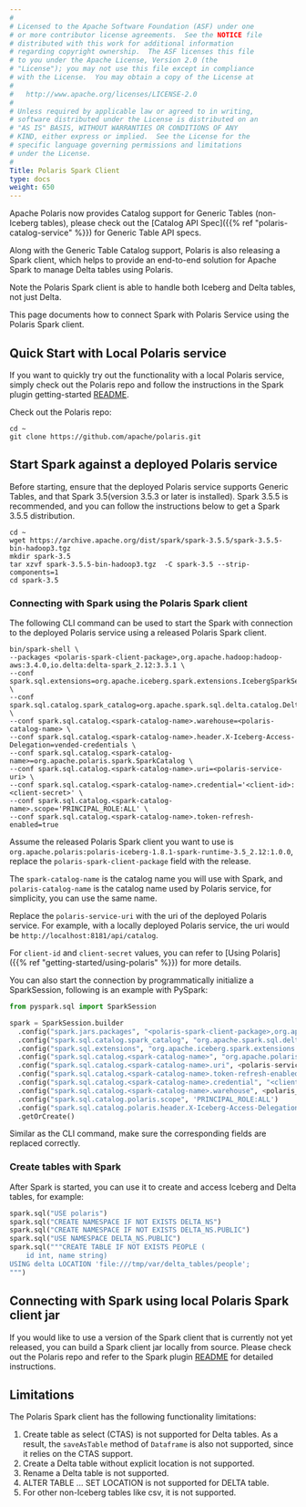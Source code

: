 ```yaml
---
#
# Licensed to the Apache Software Foundation (ASF) under one
# or more contributor license agreements.  See the NOTICE file
# distributed with this work for additional information
# regarding copyright ownership.  The ASF licenses this file
# to you under the Apache License, Version 2.0 (the
# "License"); you may not use this file except in compliance
# with the License.  You may obtain a copy of the License at
#
#   http://www.apache.org/licenses/LICENSE-2.0
#
# Unless required by applicable law or agreed to in writing,
# software distributed under the License is distributed on an
# "AS IS" BASIS, WITHOUT WARRANTIES OR CONDITIONS OF ANY
# KIND, either express or implied.  See the License for the
# specific language governing permissions and limitations
# under the License.
#
Title: Polaris Spark Client
type: docs
weight: 650
---
```


Apache Polaris now provides Catalog support for Generic Tables (non-Iceberg tables), please check out 
the [Catalog API Spec]({{% ref "polaris-catalog-service" %}}) for Generic Table API specs.

Along with the Generic Table Catalog support, Polaris is also releasing a Spark client, which helps to 
provide an end-to-end solution for Apache Spark to manage Delta tables using Polaris.

Note the Polaris Spark client is able to handle both Iceberg and Delta tables, not just Delta.

This page documents how to connect Spark with Polaris Service using the Polaris Spark client.

## Quick Start with Local Polaris service
If you want to quickly try out the functionality with a local Polaris service, simply check out the Polaris repo 
and follow the instructions in the Spark plugin getting-started 
[README](https://github.com/apache/polaris/blob/main/plugins/spark/v3.5/getting-started/README.md).

Check out the Polaris repo:
```shell
cd ~
git clone https://github.com/apache/polaris.git
```

## Start Spark against a deployed Polaris service
Before starting, ensure that the deployed Polaris service supports Generic Tables, and that Spark 3.5(version 3.5.3 or later is installed).
Spark 3.5.5 is recommended, and you can follow the instructions below to get a Spark 3.5.5 distribution.
```shell
cd ~
wget https://archive.apache.org/dist/spark/spark-3.5.5/spark-3.5.5-bin-hadoop3.tgz 
mkdir spark-3.5
tar xzvf spark-3.5.5-bin-hadoop3.tgz  -C spark-3.5 --strip-components=1
cd spark-3.5
```

### Connecting with Spark using the Polaris Spark client
The following CLI command can be used to start the Spark with connection to the deployed Polaris service using
a released Polaris Spark client.

```shell
bin/spark-shell \
--packages <polaris-spark-client-package>,org.apache.hadoop:hadoop-aws:3.4.0,io.delta:delta-spark_2.12:3.3.1 \
--conf spark.sql.extensions=org.apache.iceberg.spark.extensions.IcebergSparkSessionExtensions,io.delta.sql.DeltaSparkSessionExtension \
--conf spark.sql.catalog.spark_catalog=org.apache.spark.sql.delta.catalog.DeltaCatalog \
--conf spark.sql.catalog.<spark-catalog-name>.warehouse=<polaris-catalog-name> \
--conf spark.sql.catalog.<spark-catalog-name>.header.X-Iceberg-Access-Delegation=vended-credentials \
--conf spark.sql.catalog.<spark-catalog-name>=org.apache.polaris.spark.SparkCatalog \
--conf spark.sql.catalog.<spark-catalog-name>.uri=<polaris-service-uri> \
--conf spark.sql.catalog.<spark-catalog-name>.credential='<client-id>:<client-secret>' \
--conf spark.sql.catalog.<spark-catalog-name>.scope='PRINCIPAL_ROLE:ALL' \
--conf spark.sql.catalog.<spark-catalog-name>.token-refresh-enabled=true
```
Assume the released Polaris Spark client you want to use is `org.apache.polaris:polaris-iceberg-1.8.1-spark-runtime-3.5_2.12:1.0.0`,
replace the `polaris-spark-client-package` field with the release.

The `spark-catalog-name` is the catalog name you will use with Spark, and `polaris-catalog-name` is the catalog name used 
by Polaris service, for simplicity, you can use the same name. 

Replace the `polaris-service-uri` with the uri of the deployed Polaris service. For example, with a locally deployed
Polaris service, the uri would be `http://localhost:8181/api/catalog`.

For `client-id` and `client-secret` values, you can refer to [Using Polaris]({{% ref "getting-started/using-polaris" %}}) 
for more details.

You can also start the connection by programmatically initialize a SparkSession, following is an example with PySpark:
```python
from pyspark.sql import SparkSession

spark = SparkSession.builder
  .config("spark.jars.packages", "<polaris-spark-client-package>,org.apache.hadoop:hadoop-aws:3.3.4,io.delta:delta-spark_2.12:3.3.1")
  .config("spark.sql.catalog.spark_catalog", "org.apache.spark.sql.delta.catalog.DeltaCatalog")
  .config("spark.sql.extensions", "org.apache.iceberg.spark.extensions.IcebergSparkSessionExtensions,io.delta.sql.DeltaSparkSessionExtension")
  .config("spark.sql.catalog.<spark-catalog-name>", "org.apache.polaris.spark.SparkCatalog")  
  .config("spark.sql.catalog.<spark-catalog-name>.uri", <polaris-service-uri>)
  .config("spark.sql.catalog.<spark-catalog-name>.token-refresh-enabled", "true")
  .config("spark.sql.catalog.<spark-catalog-name>.credential", "<client-id>:<client_secret>")
  .config("spark.sql.catalog.<spark-catalog-name>.warehouse", <polaris_catalog_name>)
  .config("spark.sql.catalog.polaris.scope", 'PRINCIPAL_ROLE:ALL')
  .config("spark.sql.catalog.polaris.header.X-Iceberg-Access-Delegation", 'vended-credentials')
  .getOrCreate()
```
Similar as the CLI command, make sure the corresponding fields are replaced correctly.

### Create tables with Spark
After Spark is started, you can use it to create and access Iceberg and Delta tables, for example:
```python
spark.sql("USE polaris")
spark.sql("CREATE NAMESPACE IF NOT EXISTS DELTA_NS")
spark.sql("CREATE NAMESPACE IF NOT EXISTS DELTA_NS.PUBLIC")
spark.sql("USE NAMESPACE DELTA_NS.PUBLIC")
spark.sql("""CREATE TABLE IF NOT EXISTS PEOPLE (
    id int, name string)
USING delta LOCATION 'file:///tmp/var/delta_tables/people';
""")
```

## Connecting with Spark using local Polaris Spark client jar
If you would like to use a version of the Spark client that is currently not yet released, you can
build a Spark client jar locally from source. Please check out the Polaris repo and refer to the Spark plugin
[README](https://github.com/apache/polaris/blob/main/plugins/spark/README.md) for detailed instructions.

## Limitations
The Polaris Spark client has the following functionality limitations:
1) Create table as select (CTAS) is not supported for Delta tables. As a result, the `saveAsTable` method of `Dataframe`
   is also not supported, since it relies on the CTAS support.
2) Create a Delta table without explicit location is not supported.
3) Rename a Delta table is not supported.
4) ALTER TABLE ... SET LOCATION is not supported for DELTA table.
5) For other non-Iceberg tables like csv, it is not supported.
